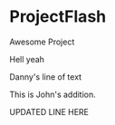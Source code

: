 # ProjectFlash
Awesome Project

Hell yeah

Danny's line of text

This is John's addition.

UPDATED LINE HERE


